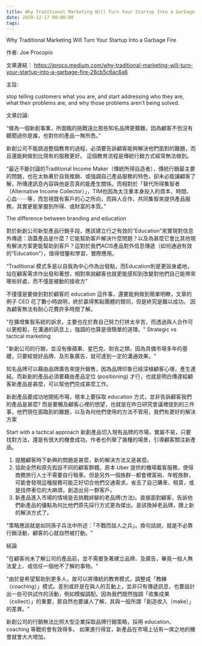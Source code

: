 ```yaml
---
title: Why Traditional Marketing Will Turn Your Startup Into a Garbage Fire 心得
date: 2020-12-17 00:00:00
tags:
---
```



Why Traditional Marketing Will Turn Your Startup Into a Garbage Fire

作者: Joe Procopio

文章連結：
https://jproco.medium.com/why-traditional-marketing-will-turn-your-startup-into-a-garbage-fire-26cb5c6ac6a6



主旨:

stop telling customers what you are, and start addressing who they are, what their problems are, and why those problems aren’t being solved.



文章討論:

“做為一個新創事業，所面臨的挑戰遠比那些知名品牌更艱難，因為顧客不但沒有聽聞過你是誰，也對你的產品一無所悉。”

新創公司不能跳過整個教育的過程，必須要告訴顧客能夠解決他們面對的難題，而且還能夠做到比現有的服務更好。 這個教育流程是傳統行銷方式經常無法做到。

“最近不斷討論的Traditional Income Maker（傳統所得自造者），傳統行銷最主要的問題，也在太執著於自我推銷、或強調自己產品服務的特色，卻未必能讓顧客了解，所傳達訊息內容與他是否真的能產生關係。而相對於「替代所得集智者（Alternative Income Collector）」，TIM也因為太注重本身投入的資本、時間、心血⋯⋯等，而忽視既有客戶的心之所向，而與人合作、共同集智來提供產品服務，其實更能掌握到所得、或財富的本質。”

The difference between branding and education

對於新創公司新型產品行銷手段，應該建立行之有效的“Education”來實現對信息外傳遞：涵蓋產品是什麼？它能幫助客戶解決什麼問題？以及為甚麼它會比其他現有解決方案更能幫助到客戶？這對於我們ACIS產品對外信息傳遞（如何通過有效的“Education”），值得借鑒和學習、實際應用。

“Traditional 模式多是以自我為中心作為出發點，而Education則是更設身處地，站在顧客需求作出發和著想，相對來說顧客也就更能感知到改變對他們自己能帶來哪些好處，而不僅是被動的接收方”

不僅僅是要做到對於顧客的 education 這件事，還要能夠做到簡單明瞭，文章的例子 CEO 花了數小時說明，終於贏得焦點團體的贊同，但是終究是難以成功。 因為顧客無法有耐心花費許多時間了解。

"在擴增集智系統的訴求，主要也在於靠自己努力打拼太辛苦，而透過與人合作可以更輕鬆，在溝通的訊息上，強調的也算是很簡單的道理。"
Strategic vs tactical marketing

"新創公司的行銷，並沒有像蘋果、星巴克、耐吉之類，因為具備市場多年的基礎，只要經營好品牌、及形象廣告，就可達到一定的溝通效果。"

知名品牌可以藉由品牌廣告來提升銷售，因為品牌印象已經深植顧客心理，產生連結。而新創的產品必須要藉由產品定位 (positioning) 才行，也就是明白傳達給顧客新產品是甚麼，可以幫他們完成甚麼工作。

新創產品要成功地開拓市場，根本上要採取 education 方式，並非告訴顧客我們的產品是甚麼? 而是要觸及顧客心裡的想望，也就是在昨日研究會議裡提到的三件事，他們現在面臨到的難題，以及為何他們使用的方法不管用，我們有更好的解決方案

Start with a tactical approach
新創產品切入現有品牌的市場，實屬不易，只要找對方法，還是有很大的機會成功。作者也列舉了幾種的場景，引導顧客關注新產品。

1. 提醒顧客時下新興的問題是甚麼，新的解決方法又是甚麼。
2. 協助全然和原先假設不同的顧客群體。原本 Uber 提供的機場載客服務，使得商務旅行人士不需要自行租車。但是另外一個族群--都會裡富裕、年輕族群，可能會發現這種服務可能正好切合他們交通需求。省去了自己購車、租賃，或是找停車位的大麻煩，創造出另一群客戶。
3. 新產品進入市場的情境是去挑戰絆腳的老品牌(方法)。直接面對顧客，告訴他們新產品的優點為何比他們原先採行方式更為傑出。是該換掉老品牌，跟上新的解決方式了。

"策略應該就是如同孫子兵法中所述：「不戰而屈人之兵」。換句話說，就是不必靠行銷活動，顧客的心就自然被打動。"

結論

"在顧客尚未了解公司的產品前，並不需要急著建立品牌、及廣告，畢竟一般人無法愛上、或信任一個他不了解的事物。" 

"由於是希望幫助到更多人，故可以將傳統的教育模式，調整成「教練（coaching）」模式。差別或許是在與人的互動上，並非只有傳遞訊息，也要設計出一些可供試作的活動，例如模擬調配。因為我們既然強調「收集成果（collect）」的重要，那自然也要讓人了解，其與一般所謂「創造收入（make）」的差異。"

新創公司的行銷無法比照大型企業採取品牌行銷策略，採用 education、coaching 等戰術會有效得多。 如果進行得宜，新產品在市場上佔有一席之地的機會就會大大增加。



